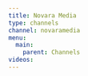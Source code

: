 ```yaml
---
title: Novara Media
type: channels
channel: novaramedia
menu:
  main:
    parent: Channels
videos:
---
```

